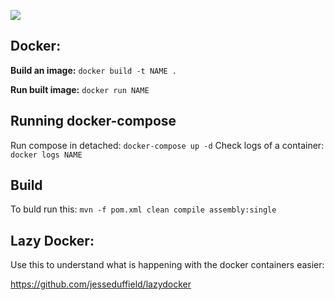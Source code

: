 ![](https://github.com/jacques-andre/sem-group15/actions/workflows/docker-image.yml/badge.svg)

## Docker:

**Build an image:**
``docker build -t NAME .``

**Run built image:**
``docker run NAME``

## Running docker-compose

Run compose in detached: `docker-compose up -d`
Check logs of a container: `docker logs NAME`

## Build
To buld run this: `mvn -f pom.xml clean compile assembly:single`


## Lazy Docker:
Use this to understand what is happening with the docker containers easier:

https://github.com/jesseduffield/lazydocker